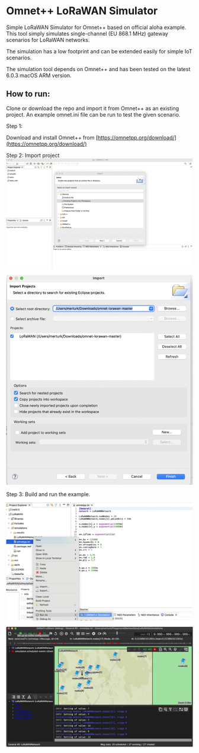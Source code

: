 # Omnet++ LoRaWAN Simulator

Simple LoRaWAN Simulator for Omnet++ based on official aloha example. 
This tool simply simulates single-channel (EU 868.1 MHz) gateway scenarios for LoRaWAN networks. 

The simulation has a low footprint and can be extended easily for simple IoT scenarios. 

The simulation tool depends on Omnet++ and has been tested on the latest 6.0.3 macOS ARM version. 

## How to run: 

Clone or download the repo and import it from Omnet++ as an existing project. An example omnet.ini file can be run to test the given scenario. 

Step 1:

Download and install Omnet++ from [https://omnetpp.org/download/](https://omnetpp.org/download/)

Step 2: Import project 
![Import project](https://github.com/merturk/omnet-lorawan/blob/master/docs/Doc1.png?raw=true "Import LoRaWAN Omnet Simulator")

![Import project](https://github.com/merturk/omnet-lorawan/blob/master/docs/Doc2.png?raw=true "Import LoRaWAN Omnet Simulator")

Step 3: Build and run the example. 

![Import project](https://github.com/merturk/omnet-lorawan/blob/master/docs/Doc3.png?raw=true "Import LoRaWAN Omnet Simulator")

![Import project](https://github.com/merturk/omnet-lorawan/blob/master/docs/Doc4.png?raw=true "Import LoRaWAN Omnet Simulator")
